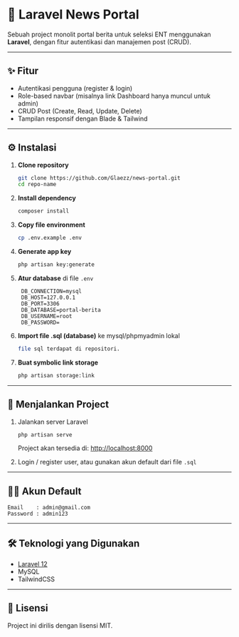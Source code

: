 # 📰 Laravel News Portal

Sebuah project monolit portal berita untuk seleksi ENT menggunakan **Laravel**, dengan fitur autentikasi dan manajemen post (CRUD).

---

## ✨ Fitur

-   Autentikasi pengguna (register & login)
-   Role-based navbar (misalnya link Dashboard hanya muncul untuk admin)
-   CRUD Post (Create, Read, Update, Delete)
-   Tampilan responsif dengan Blade & Tailwind

---

## ⚙️ Instalasi

1. **Clone repository**

    ```bash
    git clone https://github.com/Glaezz/news-portal.git
    cd repo-name

    ```

2. **Install dependency**

    ```bash
    composer install
    ```

3. **Copy file environment**

    ```bash
    cp .env.example .env
    ```

4. **Generate app key**

    ```bash
    php artisan key:generate
    ```

5. **Atur database** di file `.env`

    ```env
     DB_CONNECTION=mysql
     DB_HOST=127.0.0.1
     DB_PORT=3306
     DB_DATABASE=portal-berita
     DB_USERNAME=root
     DB_PASSWORD=
    ```

6. **Import file .sql (database)** ke mysql/phpmyadmin lokal

    ```bash
    file sql terdapat di repositori.
    ```

7. **Buat symbolic link storage**

    ```bash
    php artisan storage:link
    ```

---

## 🚀 Menjalankan Project

1. Jalankan server Laravel

    ```bash
    php artisan serve
    ```

    Project akan tersedia di: [http://localhost:8000](http://localhost:8000)

2. Login / register user, atau gunakan akun default dari file `.sql`

---

## 🧑‍💻 Akun Default

```
Email    : admin@gmail.com
Password : admin123
```

---

## 🛠️ Teknologi yang Digunakan

-   [Laravel 12](https://laravel.com/)
-   MySQL
-   TailwindCSS

---

## 📄 Lisensi

Project ini dirilis dengan lisensi MIT.
